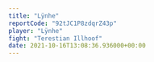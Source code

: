 ```yaml
---
title: "Lÿnhe"
reportCode: "92tJC1P8zdqrZ43p"
player: "Lÿnhe"
fight: "Terestian Illhoof"
date: 2021-10-16T13:08:36.936000+00:00
---
```

